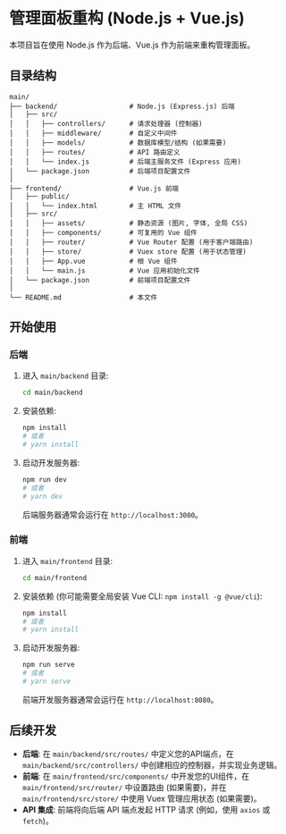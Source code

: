 # 管理面板重构 (Node.js + Vue.js)

本项目旨在使用 Node.js 作为后端、Vue.js 作为前端来重构管理面板。

## 目录结构

```
main/
├── backend/                  # Node.js (Express.js) 后端
│   ├── src/
│   │   ├── controllers/      # 请求处理器 (控制器)
│   │   ├── middleware/       # 自定义中间件
│   │   ├── models/           # 数据库模型/结构 (如果需要)
│   │   ├── routes/           # API 路由定义
│   │   └── index.js          # 后端主服务文件 (Express 应用)
│   └── package.json          # 后端项目配置文件
│
├── frontend/                 # Vue.js 前端
│   ├── public/
│   │   └── index.html        # 主 HTML 文件
│   ├── src/
│   │   ├── assets/           # 静态资源 (图片, 字体, 全局 CSS)
│   │   ├── components/       # 可复用的 Vue 组件
│   │   ├── router/           # Vue Router 配置 (用于客户端路由)
│   │   ├── store/            # Vuex store 配置 (用于状态管理)
│   │   ├── App.vue           # 根 Vue 组件
│   │   └── main.js           # Vue 应用初始化文件
│   └── package.json          # 前端项目配置文件
│
└── README.md                 # 本文件
```

## 开始使用

### 后端

1.  进入 `main/backend` 目录:
    ```bash
    cd main/backend
    ```
2.  安装依赖:
    ```bash
    npm install
    # 或者
    # yarn install
    ```
3.  启动开发服务器:
    ```bash
    npm run dev
    # 或者
    # yarn dev
    ```
    后端服务器通常会运行在 `http://localhost:3000`。

### 前端

1.  进入 `main/frontend` 目录:
    ```bash
    cd main/frontend
    ```
2.  安装依赖 (你可能需要全局安装 Vue CLI: `npm install -g @vue/cli`):
    ```bash
    npm install
    # 或者
    # yarn install
    ```
3.  启动开发服务器:
    ```bash
    npm run serve
    # 或者
    # yarn serve
    ```
    前端开发服务器通常会运行在 `http://localhost:8080`。

## 后续开发

*   **后端**: 在 `main/backend/src/routes/` 中定义您的API端点，在 `main/backend/src/controllers/` 中创建相应的控制器，并实现业务逻辑。
*   **前端**: 在 `main/frontend/src/components/` 中开发您的UI组件，在 `main/frontend/src/router/` 中设置路由 (如果需要)，并在 `main/frontend/src/store/` 中使用 Vuex 管理应用状态 (如果需要)。
*   **API 集成**: 前端将向后端 API 端点发起 HTTP 请求 (例如，使用 `axios` 或 `fetch`)。 